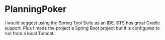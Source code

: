 # PlanningPoker

I would suggest using the Spring Tool Suite as an IDE. STS has great Gradle support. Plus I made the project a Spring Boot project but it is configured to run from a local Tomcat.